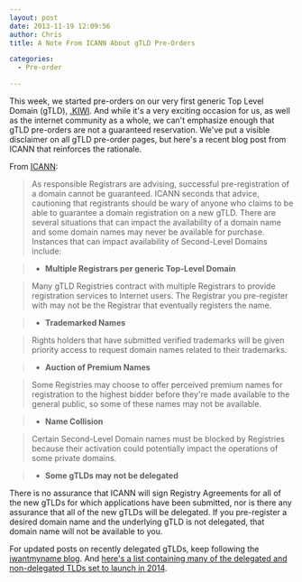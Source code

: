 ```yaml
---
layout: post
date: 2013-11-19 12:09:56
author: Chris
title: A Note From ICANN About gTLD Pre-Orders

categories:
  - Pre-order

---
```


<!-- excerpt -->

This week, we started pre-orders on our very first generic Top Level Domain (gTLD), [.KIWI](https://iwantmyname.com/domains/dot-kiwi). And while it's a very exciting occasion for us, as well as the internet community as a whole, we can't emphasize enough that gTLD pre-orders are not a guaranteed reservation. We've put a visible disclaimer on all gTLD pre-order pages, but here's a recent blog post from ICANN that reinforces the rationale. 

<!-- /excerpt -->

From [ICANN](http://blog.icann.org/2013/11/pre-reserve-a-domain-name-or-not-icann-answers-the-question/):

> As responsible Registrars are advising, successful pre-registration of a domain cannot be guaranteed. ICANN seconds that advice, cautioning that registrants should be wary of anyone who claims to be able to guarantee a domain registration on a new gTLD. There are several situations that can impact the availability of a domain name and some domain names may never be available for purchase. Instances that can impact availability of Second-Level Domains include: 

> + **Multiple Registrars per generic Top-Level Domain**

> Many gTLD Registries contract with multiple Registrars to provide registration services to Internet users. The Registrar you pre-register with may not be the Registrar that eventually registers the name. 

> + **Trademarked Names**

> Rights holders that have submitted verified trademarks will be given priority access to request domain names related to their trademarks. 

> + **Auction of Premium Names**

>Some Registries may choose to offer perceived premium names for registration to the highest bidder before they're made available to the general public, so some of these names may not be available. 

> + **Name Collision**

>Certain Second-Level Domain names must be blocked by Registries because their activation could potentially impact the operations of some private domains. 

> + **Some gTLDs may not be delegated** 

There is no assurance that ICANN will sign Registry Agreements for all of the new gTLDs for which applications have been submitted, nor is there any assurance that all of the new gTLDs will be delegated. If you pre-register a desired domain name and the underlying gTLD is not delegated, that domain name will not be available to you.

For updated posts on recently delegated gTLDs, keep following the [iwantmyname blog](http://blog.iwantmyname.com). And [here's a list containing many of the delegated and non-delegated TLDs set to launch in 2014](https://iwantmyname.com/domains/new-gtld-domain-extensions).
